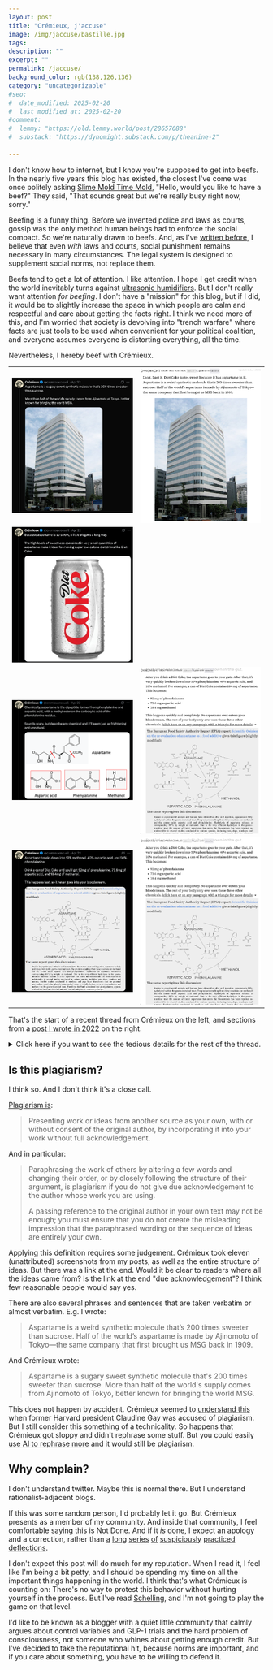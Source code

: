 ```yaml
---
layout: post
title: "Crémieux, j'accuse"
image: /img/jaccuse/bastille.jpg
tags: 
description: ""
excerpt: ""
permalink: /jaccuse/
background_color: rgb(138,126,136)
category: "uncategorizable"
#seo:
#  date_modified: 2025-02-20
#  last_modified_at: 2025-02-20
#comment:
#  lemmy: "https://old.lemmy.world/post/28657688"
#  substack: "https://dynomight.substack.com/p/theanine-2"

---
```


I don't know how to internet, but I know you're supposed to get into beefs. In the nearly five years this blog has existed, the closest I've come was once politely asking [Slime Mold Time Mold](https://slimemoldtimemold.com/), "Hello, would you like to have a beef?" They said, "That sounds great but we're really busy right now, sorry."

Beefing is a funny thing. Before we invented police and laws as courts, gossip was the only method human beings had to enforce the social compact. So we're naturally drawn to beefs. And, as I've [written before](https://dynomight.net/bad/), I believe that even *with* laws and courts, social punishment remains necessary in many circumstances. The legal system is designed to supplement social norms, not replace them.

Beefs tend to get a lot of attention. I like attention. I hope I get credit when the world inevitably turns against [ultrasonic humidifiers](https://dynomight.net/humidifiers/). But I don't really want attention *for beefing*. I don't have a "mission" for this blog, but if I did, it would be to slightly increase the space in which people are calm and respectful and care about getting the facts right. I think we need more of this, and I'm worried that society is devolving into "trench warfare" where facts are just tools to be used when convenient for your political coalition, and everyone assumes everyone is distorting everything, all the time.

Nevertheless, I hereby beef with Crémieux.

<table>
  <colgroup>
    <col style="width: 50%;">
    <col style="width: 50%;">
  </colgroup>
<tr>
<td><img src="/img/jaccuse/crem1.png"></td>
<td><img src="/img/jaccuse/dynm01.png"></td>
</tr>
<tr>
<td><img src="/img/jaccuse/crem2.png"></td>
<td></td>
</tr>
<tr>
<td><img src="/img/jaccuse/crem3.png"></td>
<td><img src="/img/jaccuse/dynm03.png"></td>
</tr>
<tr>
<td><img src="/img/jaccuse/crem4.png"></td>
<td><img src="/img/jaccuse/dynm04.png"></td>
</tr>
</table>

That's the start of a recent thread from Crémieux on the left, and sections from a [post I wrote in 2022](https://dynomight.net/aspartame/) on the right.

<details>
<summary>Click here if you want to see the tedious details for the rest of the thread.</summary>

<table>
  <colgroup>
    <col style="width: 50%;">
    <col style="width: 50%;">
  </colgroup>
<tr>
<td><img src="/img/jaccuse/crem4.png"></td>
<td><img src="/img/jaccuse/dynm04.png"></td>
</tr>
<tr>
<td><img src="/img/jaccuse/crem5.png"></td>
<td><img src="/img/jaccuse/dynm05.png"></td>
</tr>
<tr>
<td><img src="/img/jaccuse/crem6.png"></td>
<td><img src="/img/jaccuse/dynm06.png"></td>
</tr>
<tr>
<td><img src="/img/jaccuse/crem7.png"></td>
<td><img src="/img/jaccuse/dynm07.png"></td>
</tr>
<tr>
<td>
<img src="/img/jaccuse/crem8.png">
<img src="/img/jaccuse/crem9.png">
<img src="/img/jaccuse/crem10.png">
<img src="/img/jaccuse/crem11.png">
</td>
<td><img src="/img/jaccuse/dynm11.png"></td>
</tr>
<tr>
<td><img src="/img/jaccuse/crem12.png"></td>
<td><img src="/img/jaccuse/dynm12.png"></td>
</tr>
<tr>
<td><img src="/img/jaccuse/crem13.png"></td>
<td><img src="/img/jaccuse/dynm13.png"></td>
</tr>
<tr>
<td><img src="/img/jaccuse/crem14.png"><img src="/img/jaccuse/crem15.png"></td>
<td><img src="/img/jaccuse/dynm15.png"></td>
</tr>
<tr>
<td><img src="/img/jaccuse/crem16.png"></td>
<td><img src="/img/jaccuse/dynm16.png"><img src="/img/jaccuse/dynm16b.png"></td>
</tr>
<tr>
<td><img src="/img/jaccuse/crem17.png"></td>
<td><img src="/img/jaccuse/dynm17.png"></td>
</tr>
<tr>
<td><img src="/img/jaccuse/crem18.png"></td>
<td><img src="/img/jaccuse/dynm18.png"></td>
</tr>
<tr>
<td><img src="/img/jaccuse/crem19.png"></td>
<td><img src="/img/jaccuse/dynm19.png"></td>
</tr>
<tr>
<td><img src="/img/jaccuse/crem20.png"></td>
<td><img src="/img/jaccuse/dynm20.png"></td>
</tr>
<tr>
<td><img src="/img/jaccuse/crem21.png"></td>
<td><img src="/img/jaccuse/dynm21.png"></td>
</tr>
<tr>
<td><img src="/img/jaccuse/crem22.png"></td>
<td><img src="/img/jaccuse/dynm22.png"></td>
</tr>
<tr>
<td><img src="/img/jaccuse/crem23.png"></td>
<td><img src="/img/jaccuse/dynm23.png"></td>
</tr>
<tr>
<td><img src="/img/jaccuse/crem24.png"></td>
<td><img src="/img/jaccuse/dynm24.png"></td>
</tr>
<tr>
<td><img src="/img/jaccuse/crem25.png"><img src="/img/jaccuse/crem26.png"><img src="/img/jaccuse/crem27.png"><img src="/img/jaccuse/crem28.png"><img src="/img/jaccuse/crem29.png"><img src="/img/jaccuse/crem30.png"><img src="/img/jaccuse/crem31.png"><img src="/img/jaccuse/crem32.png"></td>
<td></td>
</tr>
</table>
</details>

## Is this plagiarism?

I think so. And I don't think it's a close call.

[Plagiarism is](https://www.ox.ac.uk/students/academic/guidance/skills/plagiarism):

> Presenting work or ideas from another source as your own, with or without consent of the original author, by incorporating it into your work without full acknowledgement.

And in particular:

> Paraphrasing the work of others by altering a few words and changing their order, or by closely following the structure of their argument, is plagiarism if you do not give due acknowledgement to the author whose work you are using.
> 
> A passing reference to the original author in your own text may not be enough; you must ensure that you do not create the misleading impression that the paraphrased wording or the sequence of ideas are entirely your own.

Applying this definition requires some judgement. Crémieux took eleven (unattributed) screenshots from my posts, as well as the entire structure of ideas. But there was a link at the end. Would it be clear to readers where all the ideas came from? Is the link at the end "due acknowledgement"? I think few reasonable people would say yes.

There are also several phrases and sentences that are taken verbatim or almost verbatim. E.g. I wrote:

> Aspartame is a weird synthetic molecule that’s 200 times sweeter than sucrose. Half of the world’s aspartame is made by Ajinomoto of Tokyo—the same company that first brought us MSG back in 1909.

And Crémieux wrote:

> Aspartame is a sugary sweet synthetic molecule that's 200 times sweeter than sucrose. More than half of the world's supply comes from Ajinomoto of Tokyo, better known for bringing the world MSG.

This does not happen by accident. Crémieux seemed to [understand this](https://xcancel.com/cremieuxrecueil/status/1776669348096057356) when former Harvard president Claudine Gay was accused of plagiarism. But I still consider this something of a technicality. So happens that Crémieux got sloppy and didn't rephrase some stuff. But you could easily [use AI to rephrase more](https://dynomight.net/ideas/) and it would still be plagiarism.

## Why complain?

I don't understand twitter. Maybe this is normal there. But I understand rationalist-adjacent blogs.

If this was some random person, I'd probably let it go. But Crémieux presents as a member of my community. And inside that community, I feel comfortable saying this is Not Done. And if it *is* done, I expect an apology and a correction, rather than [a](https://xcancel.com/cremieuxrecueil/status/1915118203849654367#m) [long](https://xcancel.com/cremieuxrecueil/status/1915430350634856696#m) [series](https://xcancel.com/cremieuxrecueil/status/1915431820427985167#m) [of](https://xcancel.com/cremieuxrecueil/status/1915433614201786671#m) [suspiciously](https://xcancel.com/cremieuxrecueil/status/1915435307232628749#m) [practiced](https://xcancel.com/cremieuxrecueil/status/1915436731383587065#m) [deflections](https://xcancel.com/cremieuxrecueil/status/1915438097094828380#m).

I don't expect this post will do much for my reputation. When I read it, I feel like I'm being a bit petty, and I should be spending my time on all the important things happening in the world. I think that's what Crémieux is counting on: There's no way to protest this behavior without hurting yourself in the process. But I've read [Schelling](https://en.wikipedia.org/wiki/Thomas_Schelling#The_Strategy_of_Conflict_(1960)), and I'm not going to play the game on that level.

I'd like to be known as a blogger with a quiet little community that calmly argues about control variables and GLP-1 trials and the hard problem of consciousness, not someone who whines about getting enough credit. But I've decided to take the reputational hit, because norms are important, and if you care about something, you have to be willing to defend it.